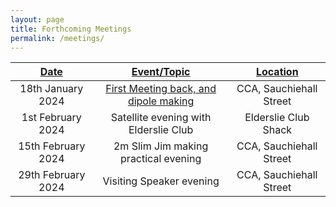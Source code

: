 ```yaml
---
layout: page
title: Forthcoming Meetings
permalink: /meetings/
---
```


| **<u>Date</u>** | **<u>Event/Topic</u>** | **<u>Location</u>** |
| :-----------: | :-----------: | :-----------: |
| 18th January 2024 | [First Meeting back, and dipole making](https://www.mm0wsg.radio/jekyll/update/2024/01/18/newyear.html) | CCA, Sauchiehall Street |
| 1st February 2024 | Satellite evening with Elderslie Club | Elderslie Club Shack |
| 15th February 2024 | 2m Slim Jim making practical evening | CCA, Sauchiehall Street |
| 29th February 2024 | Visiting Speaker evening | CCA, Sauchiehall Street |
